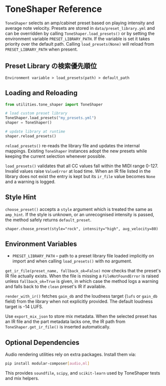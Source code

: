 # ToneShaper Reference

`ToneShaper` selects an amp/cabinet preset based on playing intensity and average note velocity. Presets are stored in `data/preset_library.yml` and can be overridden by calling `ToneShaper.load_presets()` or by setting the environment variable `PRESET_LIBRARY_PATH`.
If the variable is set it takes priority over the default path. Calling `load_presets(None)` will reload from `PRESET_LIBRARY_PATH` when present.

## Preset Library の検索優先順位

```
Environment variable > load_presets(path) > default_path
```

## Loading and Reloading

```python
from utilities.tone_shaper import ToneShaper

# load custom preset library
ToneShaper.load_presets("my_presets.yml")
shaper = ToneShaper()

# update library at runtime
shaper.reload_presets()
```

`reload_presets()` re-reads the library file and updates the internal mappings. Existing `ToneShaper` instances adopt the new presets while keeping the current selection whenever possible.

`load_presets()` validates that all CC values fall within the MIDI range 0-127. Invalid values raise `ValueError` at load time.
When an IR file listed in the library does not exist the entry is kept but its
`ir_file` value becomes `None` and a warning is logged.

## Style Hint

`choose_preset()` accepts a `style` argument which is treated the same as `amp_hint`. If the style is unknown, or an unrecognised intensity is passed, the method safely returns `default_preset`.

```
shaper.choose_preset(style="rock", intensity="high", avg_velocity=80)
```

## Environment Variables

- `PRESET_LIBRARY_PATH` – path to a preset library file loaded implicitly on import and when calling `load_presets()` with no argument.

`get_ir_file(preset_name, fallback_ok=False)` now checks that the preset's IR file actually exists. When the file is missing a `FileNotFoundError` is raised unless `fallback_ok=True` is given, in which case the method logs a warning and falls back to the `clean` preset's IR if available.

`render_with_ir()` fetches `gain_db` and the loudness target (`lufs` or `gain_db` field) from the library when not explicitly provided. The default loudness target is -14 LUFS.

Use `export_mix_json` to store mix metadata. When the selected preset has an IR file and the part metadata lacks one, the IR path from `ToneShaper.get_ir_file()` is inserted automatically.

## Optional Dependencies

Audio rendering utilities rely on extra packages. Install them via:

```bash
pip install modular-composer[audio,ml]
```

This provides `soundfile`, `scipy`, and `scikit-learn` used by ToneShaper tests and mix helpers.
